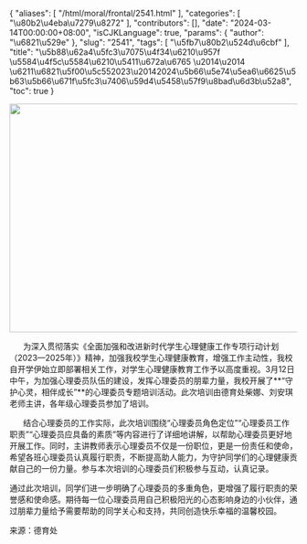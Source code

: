 {
    "aliases": [
        "/html/moral/frontal/2541.html"
    ],
    "categories": [
        "\u80b2\u4eba\u7279\u8272"
    ],
    "contributors": [],
    "date": "2024-03-14T00:00:00+08:00",
    "isCJKLanguage": true,
    "params": {
        "author": "\u6821\u529e"
    },
    "slug": "2541",
    "tags": [
        "\u5fb7\u80b2\u524d\u6cbf"
    ],
    "title": "\u5b88\u62a4\u5fc3\u7075\u4f34\u6210\u957f \u5584\u4f5c\u5584\u6210\u5411\u672a\u6765 \u2014\u2014 \u6211\u6821\u5f00\u5c552023\u20142024\u5b66\u5e74\u5ea6\u6625\u5b63\u5b66\u671f\u5fc3\u7406\u59d4\u5458\u57f9\u8bad\u6d3b\u52a8",
    "toc": true
}


<img
    src="https://cdn.tfls.online/mirror/full/f9e3ed13f82fab8fcb079b014c8587b816a66896.jpg"
    style="display:block;margin-left:auto;margin-right:auto;"
    decoding="async"
    fetchpriority="auto"
    loading="lazy"
    height="400"
    width="600"
/>




      为深入贯彻落实《全面加强和改进新时代学生心理健康工作专项行动计划（2023—2025年）》精神，加强我校学生心理健康教育，增强工作主动性，我校自开学伊始立即部署相关工作，对学生心理健康教育工作予以高度重视。3月12日中午，为加强心理委员队伍的建设，发挥心理委员的朋辈力量，我校开展了**“守护心灵，相伴成长”**的心理委员专题培训活动。此次培训由德育处柴娜、刘安琪老师主讲，各年级心理委员参加了培训。




      结合心理委员的工作实际，此次培训围绕“心理委员角色定位”“心理委员工作职责”“心理委员应具备的素质”等内容进行了详细地讲解，以帮助心理委员更好地开展工作。同时，主讲教师表示心理委员不仅是一份职位，更是一份责任和使命，希望各班心理委员认真履行职责，不断提高助人能力，为守护同学们的心理健康贡献自己的一份力量。参与本次培训的心理委员们积极参与互动，认真记录。




  





通过此次培训，同学们进一步明确了心理委员的多重角色，更增强了履行职责的荣誉感和使命感。期待每一位心理委员用自己积极阳光的心态影响身边的小伙伴，通过朋辈力量给予需要帮助的同学关心和支持，共同创造快乐幸福的温馨校园。




来源：德育处




  



